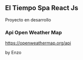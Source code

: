 
## El Tiempo Spa React Js
Proyecto en desarrollo

### Api Open Weather Map
https://openweathermap.org/api

by Enzo